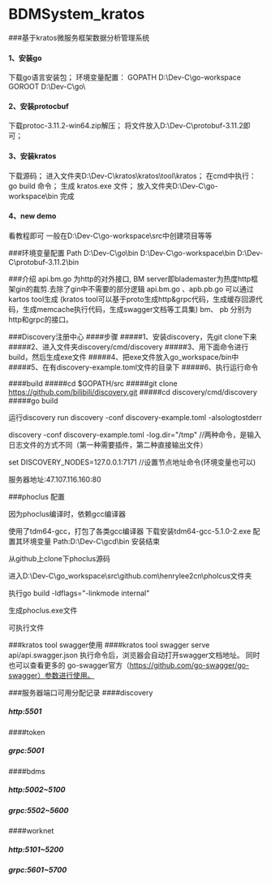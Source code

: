 # BDMSystem_kratos


###基于kratos微服务框架数据分析管理系统

#### 1、安装go
下载go语言安装包；
环境变量配置：
GOPATH
D:\Dev-C\go-workspace
GOROOT
D:\Dev-C\go\

#### 2、安装protocbuf
下载protoc-3.11.2-win64.zip解压；
将文件放入D:\Dev-C\protobuf-3.11.2即可；

#### 3、安装kratos
下载源码；
进入文件夹D:\Dev-C\kratos\kratos\tool\kratos；
在cmd中执行：go build 命令；
生成 kratos.exe 文件；
放入文件夹D:\Dev-C\go-workspace\bin
完成

#### 4、new demo
看教程即可
一般在D:\Dev-C\go-workspace\src中创建项目等等

###环境变量配置
Path
D:\Dev-C\go\bin
D:\Dev-C\go-workspace\bin
D:\Dev-C\protobuf-3.11.2\bin

###介绍
api.bm.go 为http的对外接口, BM server即blademaster为热度http框架gin的裁剪.去除了gin中不需要的部分逻辑
api.bm.go 、apb.pb.go 可以通过kartos tool生成
(kratos tool可以基于proto生成http&grpc代码，生成缓存回源代码，生成memcache执行代码，生成swagger文档等工具集) bm、 pb 分别为http和grpc的接口。


###Discovery注册中心
####步骤
#####1、安装discovery，先git clone下来
#####2、进入文件夹discovery/cmd/discovery
#####3、用下面命令进行build，然后生成exe文件
#####4、把exe文件放入go_workspace/bin中
#####5、在有discovery-example.toml文件的目录下
#####6、执行运行命令

####build
#####cd $GOPATH/src
#####git clone https://github.com/bilibili/discovery.git
#####cd discovery/cmd/discovery
#####go build

运行discovery run
discovery -conf discovery-example.toml -alsologtostderr

discovery -conf discovery-example.toml -log.dir="/tmp"   //两种命令，是输入日志文件的方式不同（第一种需要插件，第二种直接输出文件）


set DISCOVERY_NODES=127.0.0.1:7171 //设置节点地址命令(环境变量也可以)

服务器地址:47.107.116.160:80



###phoclus 配置

因为phoclus编译时，依赖gcc编译器

使用了tdm64-gcc，打包了各类gcc编译器
    下载安装tdm64-gcc-5.1.0-2.exe
	配置其环境变量 Path:D:\Dev-C\gcd\bin
	安装结束

从github上clone下phoclus源码

进入D:\Dev-C\go_workspace\src\github.com\henrylee2cn\pholcus文件夹

执行go build -ldflags="-linkmode internal"

生成phoclus.exe文件

可执行文件

###kratos tool swagger使用
####kratos tool swagger serve api/api.swagger.json
执行命令后，浏览器会自动打开swagger文档地址。
同时也可以查看更多的 go-swagger官方（https://github.com/go-swagger/go-swagger）参数进行使用。

###服务器端口可用分配记录
####discovery
##### http:5501
####token
##### grpc:5001
####bdms
##### http:5002~5100
##### grpc:5502~5600
####worknet
##### http:5101~5200
##### grpc:5601~5700
